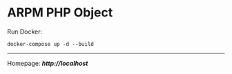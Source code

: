 # ARPM PHP Object

Run Docker:
```
docker-compose up -d --build
```

<hr>

Homepage: ***http://localhost***